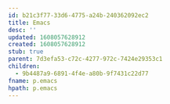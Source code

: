 ```yaml
---
id: b21c3f77-33d6-4775-a24b-240362092ec2
title: Emacs
desc: ''
updated: 1608057628912
created: 1608057628912
stub: true
parent: 7d3efa53-c72c-4277-972c-7424e29353c1
children:
  - 9b4487a9-6891-4f4e-a80b-9f7431c22d77
fname: p.emacs
hpath: p.emacs
---
```



